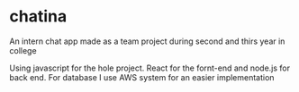 # chatina

An intern chat app made as a team project during second and thirs year in college

Using javascript for the hole project. React for the fornt-end and node.js for back end. 
For database I use AWS system for an easier implementation 
